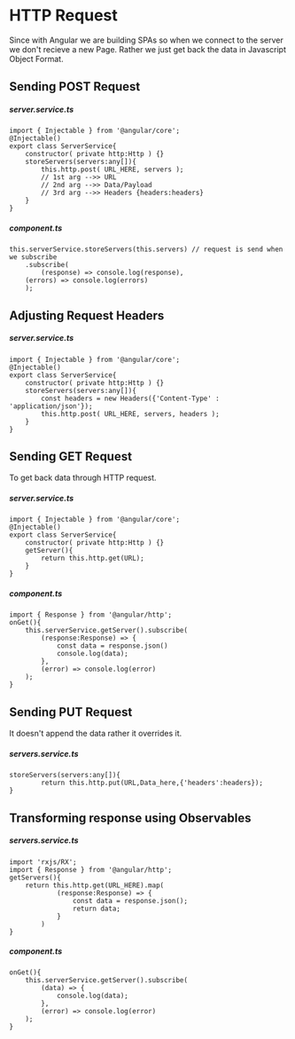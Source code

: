 # HTTP Request
Since with Angular we are building SPAs so when we connect to the server we don't recieve a new Page.
Rather we just get back the data in Javascript Object Format.

## Sending POST Request
##### server.service.ts
```
import { Injectable } from '@angular/core';
@Injectable()
export class ServerService{
    constructor( private http:Http ) {}
    storeServers(servers:any[]){
        this.http.post( URL_HERE, servers );
        // 1st arg -->> URL
        // 2nd arg -->> Data/Payload
        // 3rd arg -->> Headers {headers:headers}
    }
}
```

##### component.ts
```
this.serverService.storeServers(this.servers) // request is send when we subscribe
    .subscribe(
        (response) => console.log(response),
    (errors) => console.log(errors)
    );
```

## Adjusting Request Headers
##### server.service.ts
```
import { Injectable } from '@angular/core';
@Injectable()
export class ServerService{
    constructor( private http:Http ) {}
    storeServers(servers:any[]){
        const headers = new Headers({'Content-Type' : 'application/json'});
        this.http.post( URL_HERE, servers, headers );
    }
}
```

## Sending GET Request
To get back data through HTTP request.
##### server.service.ts
```
import { Injectable } from '@angular/core';
@Injectable()
export class ServerService{
    constructor( private http:Http ) {}
    getServer(){
        return this.http.get(URL);
    }
}
```

##### component.ts
```
import { Response } from '@angular/http';
onGet(){
    this.serverService.getServer().subscribe(
        (response:Response) => {
            const data = response.json()
            console.log(data);
        },
        (error) => console.log(error)
    );
}
```

## Sending PUT Request
It doesn't append the data rather it overrides it.
##### servers.service.ts
```
storeServers(servers:any[]){
        return this.http.put(URL,Data_here,{'headers':headers});
}
```

## Transforming response using Observables
##### servers.service.ts
```
import 'rxjs/RX';
import { Response } from '@angular/http';
getServers(){
    return this.http.get(URL_HERE).map(
            (response:Response) => {
                const data = response.json();
                return data;
            }
        )
}
```
##### component.ts
```
onGet(){
    this.serverService.getServer().subscribe(
        (data) => {
            console.log(data);
        },
        (error) => console.log(error)
    );
}
```